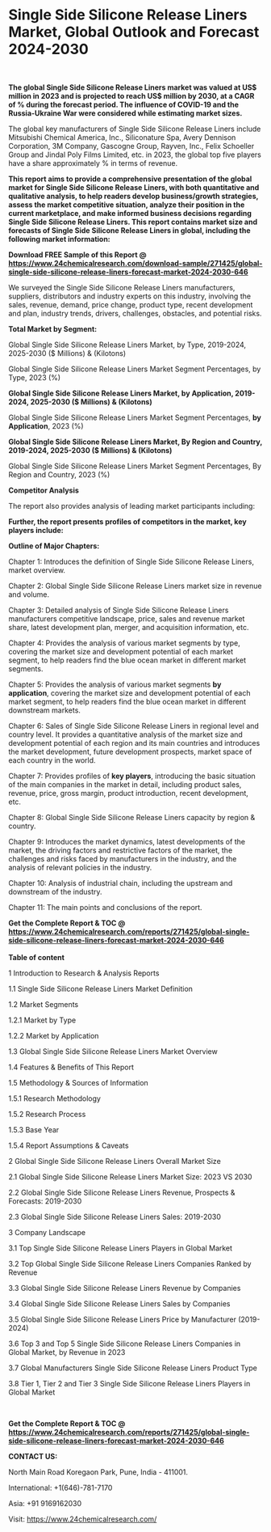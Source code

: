 <h1>Single Side Silicone Release Liners Market, Global Outlook and Forecast 2024-2030</h1><br/><p><strong>The global Single Side Silicone Release Liners market was valued at US$ million in 2023 and is projected to reach US$ million by 2030, at a <strong>CAGR</strong> of % during the forecast period. The influence of COVID-19 and the Russia-Ukraine War were considered while estimating market sizes.</strong></p><p>The global key manufacturers of Single Side Silicone Release Liners include Mitsubishi Chemical America, Inc., Siliconature Spa, Avery Dennison Corporation, 3M Company, Gascogne Group, Rayven, Inc., Felix Schoeller Group and Jindal Poly Films Limited, etc. in 2023, the global top five players have a share approximately % in terms of revenue.</p><p><strong>This report aims to provide a comprehensive presentation of the global market for Single Side Silicone Release Liners, with both quantitative and qualitative analysis, to help readers develop business/growth strategies, assess the market competitive situation, analyze their position in the current marketplace, and make informed business decisions regarding Single Side Silicone Release Liners. This report contains market size and forecasts of Single Side Silicone Release Liners in global, including the following market information:</strong></p><div><b>Download FREE Sample of this Report @ <a href="https://www.24chemicalresearch.com/download-sample/271425/global-single-side-silicone-release-liners-forecast-market-2024-2030-646">https://www.24chemicalresearch.com/download-sample/271425/global-single-side-silicone-release-liners-forecast-market-2024-2030-646</a></b></div><p>We surveyed the Single Side Silicone Release Liners manufacturers, suppliers, distributors and industry experts on this industry, involving the sales, revenue, demand, price change, product type, recent development and plan, industry trends, drivers, challenges, obstacles, and potential risks.</p><p><strong>Total Market by Segment:</strong></p><p>Global Single Side Silicone Release Liners Market, by Type, 2019-2024, 2025-2030 ($ Millions) & (Kilotons)</p><p>Global Single Side Silicone Release Liners Market Segment Percentages, by Type, 2023 (%)</p><p><strong>Global Single Side Silicone Release Liners Market, <strong>by Application</strong>, 2019-2024, 2025-2030 ($ Millions) & (Kilotons)</strong></p><p>Global Single Side Silicone Release Liners Market Segment Percentages, <strong>by Application</strong>, 2023 (%)</p><p><strong>Global Single Side Silicone Release Liners Market, By Region and Country, 2019-2024, 2025-2030 ($ Millions) & (Kilotons)</strong></p><p>Global Single Side Silicone Release Liners Market Segment Percentages, By Region and Country, 2023 (%)</p><p><strong>Competitor Analysis</strong></p><p>The report also provides analysis of leading market participants including:</p><p><strong>Further, the report presents profiles of competitors in the market, <strong>key players</strong> include:</strong></p><p><strong>Outline of Major Chapters:</strong></p><p>Chapter 1: Introduces the definition of Single Side Silicone Release Liners, market overview.</p><p>Chapter 2: Global Single Side Silicone Release Liners market size in revenue and volume.</p><p>Chapter 3: Detailed analysis of Single Side Silicone Release Liners manufacturers competitive landscape, price, sales and revenue market share, latest development plan, merger, and acquisition information, etc.</p><p>Chapter 4: Provides the analysis of various market segments by type, covering the market size and development potential of each market segment, to help readers find the blue ocean market in different market segments.</p><p>Chapter 5: Provides the analysis of various market segments <strong>by application</strong>, covering the market size and development potential of each market segment, to help readers find the blue ocean market in different downstream markets.</p><p>Chapter 6: Sales of Single Side Silicone Release Liners in regional level and country level. It provides a quantitative analysis of the market size and development potential of each region and its main countries and introduces the market development, future development prospects, market space of each country in the world.</p><p>Chapter 7: Provides profiles of <strong>key players</strong>, introducing the basic situation of the main companies in the market in detail, including product sales, revenue, price, gross margin, product introduction, recent development, etc.</p><p>Chapter 8: Global Single Side Silicone Release Liners capacity by region & country.</p><p>Chapter 9: Introduces the market dynamics, latest developments of the market, the driving factors and restrictive factors of the market, the challenges and risks faced by manufacturers in the industry, and the analysis of relevant policies in the industry.</p><p>Chapter 10: Analysis of industrial chain, including the upstream and downstream of the industry.</p><p>Chapter 11: The main points and conclusions of the report.</p><div><b>Get the Complete Report & TOC @ <a href="https://www.24chemicalresearch.com/reports/271425/global-single-side-silicone-release-liners-forecast-market-2024-2030-646">https://www.24chemicalresearch.com/reports/271425/global-single-side-silicone-release-liners-forecast-market-2024-2030-646</a></b></div><br><b>Table of content</b><p>1 Introduction to Research & Analysis Reports<br />
 
  1.1 Single Side Silicone Release Liners Market Definition<br />
 
  1.2 Market Segments<br />
 
  1.2.1 Market by Type<br />
 
  1.2.2 Market by Application<br />
 
  1.3 Global Single Side Silicone Release Liners Market Overview<br />
 
  1.4 Features & Benefits of This Report<br />
 
  1.5 Methodology & Sources of Information<br />
 
  1.5.1 Research Methodology<br />
 
  1.5.2 Research Process<br />
 
  1.5.3 Base Year<br />
 
  1.5.4 Report Assumptions & Caveats<br />
 
 2 Global Single Side Silicone Release Liners Overall Market Size<br />
 
  2.1 Global Single Side Silicone Release Liners Market Size: 2023 VS 2030<br />
 
  2.2 Global Single Side Silicone Release Liners Revenue, Prospects & Forecasts: 2019-2030<br />
 
  2.3 Global Single Side Silicone Release Liners Sales: 2019-2030<br />
 
 3 Company Landscape<br />
 
  3.1 Top Single Side Silicone Release Liners Players in Global Market<br />
 
  3.2 Top Global Single Side Silicone Release Liners Companies Ranked by Revenue<br />
 
  3.3 Global Single Side Silicone Release Liners Revenue by Companies<br />
 
  3.4 Global Single Side Silicone Release Liners Sales by Companies<br />
 
  3.5 Global Single Side Silicone Release Liners Price by Manufacturer (2019-2024)<br />
 
  3.6 Top 3 and Top 5 Single Side Silicone Release Liners Companies in Global Market, by Revenue in 2023<br />
 
  3.7 Global Manufacturers Single Side Silicone Release Liners Product Type<br />
 
  3.8 Tier 1, Tier 2 and Tier 3 Single Side Silicone Release Liners Players in Global Market<br />
 
  <br><div><b>Get the Complete Report & TOC @ <a href="https://www.24chemicalresearch.com/reports/271425/global-single-side-silicone-release-liners-forecast-market-2024-2030-646">https://www.24chemicalresearch.com/reports/271425/global-single-side-silicone-release-liners-forecast-market-2024-2030-646</a></b></div></p>
 
 <b>CONTACT US:</b><br>
 
 North Main Road Koregaon Park, Pune, India - 411001.<br/>
 
 International: +1(646)-781-7170<br/>
 
 Asia: +91 9169162030<br/>
 
 Visit: <a href="https://www.24chemicalresearch.com/">https://www.24chemicalresearch.com/</a>
 
 <br>